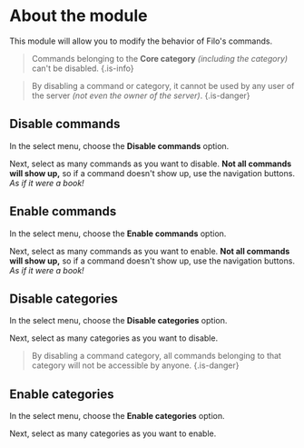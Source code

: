 # About the module

This module will allow you to modify the behavior of Filo's commands.

> Commands belonging to the **Core category** *(including the category)* can't be disabled.
> {.is-info}

> By disabling a command or category, it cannot be used by any user of the server *(not even the owner of the server)*.
> {.is-danger}

## Disable commands

In the select menu, choose the **Disable commands** option.

Next, select as many commands as you want to disable. **Not all commands will show up,** so if a command doesn't show up, use the navigation buttons. *As if it were a book!*

## Enable commands

In the select menu, choose the **Enable commands** option.

Next, select as many commands as you want to enable. **Not all commands will show up,** so if a command doesn't show up, use the navigation buttons. *As if it were a book!*

## Disable categories

In the select menu, choose the **Disable categories** option.

Next, select as many categories as you want to disable.

> By disabling a command category, all commands belonging to that category will not be accessible by anyone.
> {.is-danger}

## Enable categories

In the select menu, choose the **Enable categories** option.

Next, select as many categories as you want to enable.
